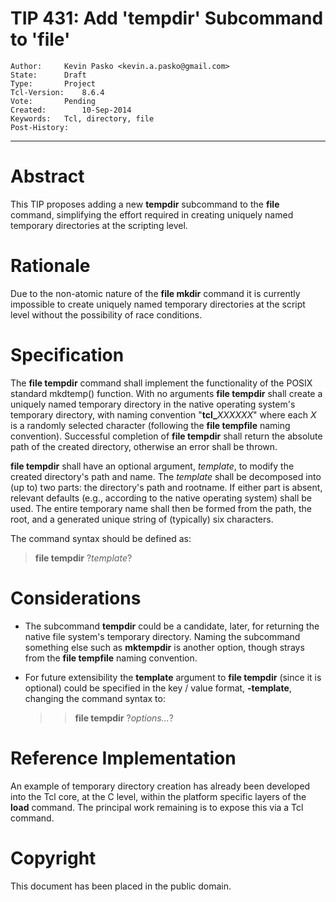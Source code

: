 # TIP 431: Add 'tempdir' Subcommand to 'file'
	Author:		Kevin Pasko <kevin.a.pasko@gmail.com>
	State:		Draft
	Type:		Project
	Tcl-Version:	8.6.4
	Vote:		Pending
	Created:		10-Sep-2014
	Keywords:	Tcl, directory, file
	Post-History:
-----

# Abstract

This TIP proposes adding a new **tempdir** subcommand to the **file**
command, simplifying the effort required in creating uniquely named temporary
directories at the scripting level.

# Rationale

Due to the non-atomic nature of the **file mkdir** command it is currently
impossible to create uniquely named temporary directories at the script level
without the possibility of race conditions.

# Specification

The **file tempdir** command shall implement the functionality of the POSIX
standard mkdtemp\(\) function. With no arguments **file tempdir** shall create
a uniquely named temporary directory in the native operating system's
temporary directory, with naming convention "**tcl\_**_XXXXXX_" where each
_X_ is a randomly selected character \(following the **file tempfile**
naming convention\). Successful completion of **file tempdir** shall return
the absolute path of the created directory, otherwise an error shall be
thrown.

**file tempdir** shall have an optional argument, _template_, to modify
the created directory's path and name. The _template_ shall be decomposed
into \(up to\) two parts: the directory's path and rootname. If either part is
absent, relevant defaults \(e.g., according to the native operating system\)
shall be used. The entire temporary name shall then be formed from the path,
the root, and a generated unique string of \(typically\) six characters.

The command syntax should be defined as:

 > **file tempdir** ?_template_?

# Considerations

 * The subcommand **tempdir** could be a candidate, later, for returning the
   native file system's temporary directory. Naming the subcommand something
   else such as **mktempdir** is another option, though strays from the **file
   tempfile** naming convention.

 * For future extensibility the **template** argument to **file tempdir**
   \(since it is optional\) could be specified in the key / value format,
   **-template**, changing the command syntax to:

	 > > **file tempdir** ?_options..._?

# Reference Implementation

An example of temporary directory creation has already been developed into the
Tcl core, at the C level, within the platform specific layers of the
**load** command. The principal work remaining is to expose this via a Tcl
command.

# Copyright

This document has been placed in the public domain.

